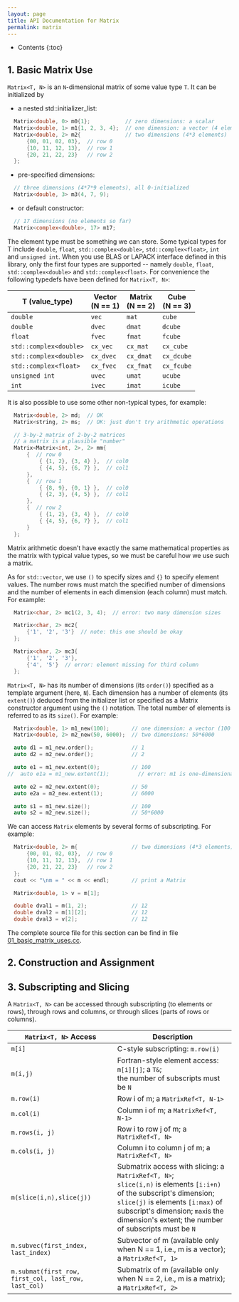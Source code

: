 ```yaml
---
layout: page
title: API Documentation for Matrix
permalink: matrix
---
```


* Contents
{:toc}

## 1. Basic Matrix Use

`Matrix<T, N>` is an `N`-dimensional matrix of some value type `T`. It can be initialized by

+ a nested std::initializer_list:
```c
  Matrix<double, 0> m0{1};           // zero dimensions: a scalar
  Matrix<double, 1> m1{1, 2, 3, 4};  // one dimension: a vector (4 elements)
  Matrix<double, 2> m2{              // two dimensions (4*3 elements)
      {00, 01, 02, 03},  // row 0
      {10, 11, 12, 13},  // row 1
      {20, 21, 22, 23}   // row 2
  };
```

+ pre-specified dimensions:
```c
  // three dimensions (4*7*9 elements), all 0-initialized
  Matrix<double, 3> m3(4, 7, 9);
```

+ or default constructor:
```c
  // 17 dimensions (no elements so far)
  Matrix<complex<double>, 17> m17;
```

The element type must be something we can store. Some typical types for T include `double`, `float`, 
`std::complex<double>`, `std::complex<float>`, `int` and `unsigned int`. When you use BLAS or LAPACK interface defined 
in this library, only the first four types are supported -- namely `double`, `float`, `std::complex<double>` and 
`std::complex<float>`. For convenience the following typedefs have been defined for `Matrix<T, N>`:

| T (value_type)         | Vector <br> (N == 1) | Matrix <br> (N == 2) | Cube <br> (N == 3) |
|------------------------|----------------------|----------------------|--------------------|
| `double`               | `vec`                | `mat`                | `cube`             |
| `double`               | `dvec`               | `dmat`               | `dcube`            |
| `float`                | `fvec`               | `fmat`               | `fcube`            |
| `std::complex<double>` | `cx_vec`             | `cx_mat`             | `cx_cube`          |
| `std::complex<double>` | `cx_dvec`            | `cx_dmat`            | `cx_dcube`         |
| `std::complex<float>`  | `cx_fvec`            | `cx_fmat`            | `cx_fcube`         |
| `unsigned int`         | `uvec`               | `umat`               | `ucube`            |
| `int`                  | `ivec`               | `imat`               | `icube`            |

It is also possible to use some other non-typical types, for example:
```c
  Matrix<double, 2> md;  // OK
  Matrix<string, 2> ms;  // OK: just don't try arithmetic operations

  // 3-by-2 matrix of 2-by-2 matrices
  // a matrix is a plausible "number"
  Matrix<Matrix<int, 2>, 2> mm{
      {  // row 0
          { {1, 2}, {3, 4} },  // col0
          { {4, 5}, {6, 7} },  // col1
      },
      {  // row 1
          { {8, 9}, {0, 1} },  // col0
          { {2, 3}, {4, 5} },  // col1
      },
      {  // row 2
          { {1, 2}, {3, 4} },  // col0
          { {4, 5}, {6, 7} },  // col1
      }
  };
```
Matrix arithmetic doesn’t have exactly the same mathematical properties as the matrix with typical value types, 
so we must be careful how we use such a matrix.

As for `std::vector`, we use `()` to specify sizes and `{}` to specify element values. The number rows must match the 
specified number of dimensions and the number of elements in each dimension (each column) must match. For example:
```c
  Matrix<char, 2> mc1(2, 3, 4);  // error: two many dimension sizes

  Matrix<char, 2> mc2{
      {'1', '2', '3'}  // note: this one should be okay
  };

  Matrix<char, 2> mc3{
      {'1', '2', '3'},
      {'4', '5'}  // error: element missing for third column
  };
```

`Matrix<T, N>` has its number of dimensions (its `order()`) specified as a template argument (here, `N`).
Each dimension has a number of elements (its `extent()`) deduced from the initializer list or specified
as a Matrix constructor argument using the `()` notation. The total number of elements is referred to
as its `size()`. For example:
```c
  Matrix<double, 1> m1_new(100);       // one dimension: a vector (100 elements)
  Matrix<double, 2> m2_new(50, 6000);  // two dimensions: 50*6000

  auto d1 = m1_new.order();            // 1
  auto d2 = m2_new.order();            // 2

  auto e1 = m1_new.extent(0);          // 100
//  auto e1a = m1_new.extent(1);         // error: m1 is one-dimensional

  auto e2 = m2_new.extent(0);          // 50
  auto e2a = m2_new.extent(1);         // 6000

  auto s1 = m1_new.size();             // 100
  auto s2 = m2_new.size();             // 50*6000
```

We can access `Matrix` elements by several forms of subscripting. For example:
```c
  Matrix<double, 2> m{                 // two dimensions (4*3 elements)
      {00, 01, 02, 03},  // row 0
      {10, 11, 12, 13},  // row 1
      {20, 21, 22, 23}   // row 2
  };
  cout << "\nm = " << m << endl;       // print a Matrix

  Matrix<double, 1> v = m[1];

  double dval1 = m(1, 2);              // 12
  double dval2 = m[1][2];              // 12
  double dval3 = v[2];                 // 12
```

The complete source file for this section can be find in file [01_basic_matrix_uses.cc](https://github.com/statslabs/matrix/blob/master/examples/01_basic_matrix_uses.cc).

## 2. Construction and Assignment

## 3. Subscripting and Slicing

A `Matrix<T, N>` can be accessed through subscripting (to elements or rows), through rows and columns,
or through slices (parts of rows or columns).

| `Matrix<T, N>` Access    | Description                                                                                |
|--------------------------|--------------------------------------------------------------------------------------------|
| `m[i]`                   | C-style subscripting: `m.row(i)`                                                           |
| `m(i,j)`                 | Fortran-style element access: `m[i][j]`; a `T&`; <br> the number of subscripts must be `N` |
| `m.row(i)`               | Row i of m; a `MatrixRef<T, N-1>`                                                          |
| `m.col(i)`               | Column i of m; a `MatrixRef<T, N-1>`                                                       |
| `m.rows(i, j)`           | Row i to row j of m; a `MatrixRef<T, N>`                                                   |
| `m.cols(i, j)`           | Column i to column j of m; a `MatrixRef<T, N>`                                             |
| `m(slice(i,n),slice(j))` | Submatrix access with slicing: a `MatrixRef<T, N>`; <br> `slice(i,n)` is elements `[i:i+n)` of the subscript's dimension; <br> `slice(j)` is elements `[i:max)` of subscript's dimension; `max`is the dimension's extent; the number of subscripts must be `N`|
| `m.subvec(first_index, last_index)`                  | Subvector of m (available only when N == 1, i.e., m is a vector); a `MatrixRef<T, 1>` |
| `m.submat(first_row, first_col, last_row, last_col)` | Submatrix of m (available only when N == 2, i.e., m is a matrix); a `MatrixRef<T, 2>` |